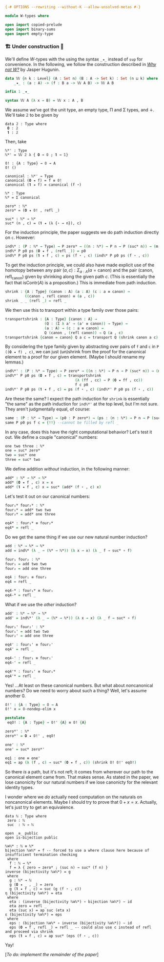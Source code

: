 ```agda
{-# OPTIONS --rewriting --without-K --allow-unsolved-metas #-}

module W-types where

open import copied-prelude
open import binary-sums
open import empty-type

```
### 🏗 Under construction 🚧

We'll define $W$-types with the using the syntax `_◂_` instead of `sup` for convenience. In the following, we follow the construction described in [*Why not W?*](https://jashug.github.io/papers/whynotw.pdf) by Jasper Hugunin.

```agda
data 𝕎 {n k : Level} (A : Set n) (B : A -> Set k) : Set (n ⊔ k) where
    _◂_ : (a : A) -> (f : B a -> 𝕎 A B) -> 𝕎 A B

infix 1 _◂_

syntax 𝕎 A (λ x → B) = 𝕎 x ꞉ A , B
```
We assume we've got the unit type, an empty type, Π and Σ types, and ∔. We'll take 𝟚 to be given by
```
data 𝟚 : Type where
 𝟎 : 𝟚
 𝟏 : 𝟚
```
Then, take
```
ℕᵂ' : Type
ℕᵂ' = 𝕎 𝟚 λ { 𝟎 → 𝟘 ; 𝟏 → 𝟙}

𝟘! : {A : Type} → 𝟘 → A
𝟘! ()

canonical : ℕᵂ' → Type
canonical (𝟎 ◂ f) = f ≡ 𝟘!
canonical (𝟏 ◂ f) = canonical (f ⋆)

ℕᵂ : Type
ℕᵂ = Σ canonical

zeroᵂ : ℕᵂ
zeroᵂ = (𝟎 ◂ 𝟘! , refl _)

sucᵂ : ℕᵂ → ℕᵂ
sucᵂ (n , c) = (𝟏 ◂ (λ {⋆ → n}), c)
```
For the induction principle, the paper suggests we do path induction directly on `c`. However:
```agda
indℕᵂ : (P : ℕᵂ → Type) → P zeroᵂ → ((n : ℕᵂ) → P n → P (sucᵂ n)) → (m : ℕᵂ) → P m
indℕᵂ P p0 ps (𝟎 ◂ f , (refl _)) = p0
indℕᵂ P p0 ps (𝟏 ◂ f , c) = ps (f ⋆ , c) (indℕᵂ P p0 ps (f ⋆ , c))
```
To get the induction principle, we could also have made explicit use of the homotopy between any pair $(a , c) : \Sigma_{a : A} (a = \text{canon})$ and the pair $(\text{canon}, \text{refl}_\text{canon})$ given by shrinking along the given path $c$. (This is essentially the fact that $\text{isContr}(A)$ is a proposition.) This is immediate from path induction.
```agda
shrink : {A : Type} (canon : A) (a : A) (c : a ≡ canon) →
         ((canon , refl canon) ≡ (a , c))
shrink _ _ (refl _) = refl _
```
We then use this to transport within a type family over those pairs:
```agda
transportshrink : {A : Type} {canon : A} →
                  (Q : (Σ λ a' → (a' ≡ canon)) → Type) →
                  (a : A) → (c : a ≡ canon) →
                  Q (canon , (refl canon)) → Q (a , c)
transportshrink {canon = canon} Q a c = transport Q (shrink canon a c)
```
By considering the type family given by abstracting over pairs of `f` and `c` in `P ((𝟎 ◂ f) , c)`, we can just (un)shrink from the proof for the canonical element to a proof for our given element. (Maybe I should rename my lemmas.)
```agda
indℕᵂ' : (P : ℕᵂ → Type) → P zeroᵂ → ((n : ℕᵂ) → P n → P (sucᵂ n)) → (m : ℕᵂ) → P m
indℕᵂ' P p0 ps (𝟎 ◂ f , c) = transportshrink
                                (λ (ff , cc) → P (𝟎 ◂ ff , cc))
                                f c p0
indℕᵂ' P p0 ps (𝟏 ◂ f , c) = ps (f ⋆ , c) (indℕᵂ' P p0 ps (f ⋆ , c))
```
Are these the same? I expect the path induction for `shrink` is essentially "the same" as the path induction for `indℕᵂ'` at the top level, but I'm not sure. They aren't judgmentally equal, of course:
```agda
same : (P : ℕᵂ → Type) → (p0 : P zeroᵂ) → (ps : (n : ℕᵂ) → P n → P (sucᵂ n)) → (f : 𝟘 → ℕᵂ') → (c : canonical (𝟎 ◂ f)) → indℕᵂ P p0 ps (𝟎 ◂ f , c) ≡ indℕᵂ' P p0 ps (𝟎 ◂ f , c)
same P p0 ps f c = {!!} --cannot be filled by refl _
```
In any case, does this have the right computational behavior? Let's test it out. We define a couple "canonical" numbers:
```agda
one two three : ℕᵂ
one = sucᵂ zeroᵂ
two = sucᵂ one
three = sucᵂ two
```
We define addition *without* induction, in the following manner:
```agda
addᵂ : ℕᵂ → ℕᵂ → ℕᵂ
addᵂ (𝟎 ◂ f , c) x = x
addᵂ (𝟏 ◂ f , c) x = sucᵂ (addᵂ (f ⋆ , c) x)
```
Let's test it out on our canonical numbers:
```agda
four₁ᵂ four₂ᵂ : ℕᵂ
four₁ᵂ = addᵂ two two
four₂ᵂ = addᵂ one three

eq4ᵂ : four₁ᵂ ≡ four₂ᵂ
eq4ᵂ = refl _
```
Do we get the same thing if we use our new natural number induction?
```agda
add : ℕᵂ → ℕᵂ → ℕᵂ
add = indℕᵂ (λ _ → (ℕᵂ → ℕᵂ)) (λ x → x) (λ _ f → sucᵂ ∘ f)

four₁ four₂ : ℕᵂ
four₁ = add two two
four₂ = add one three

eq4 : four₁ ≡ four₂
eq4 = refl _

eq4-ᵂ : four₁ᵂ ≡ four₁
eq4-ᵂ = refl _
```
What if we use the *other* induction?
```agda
add' : ℕᵂ → ℕᵂ → ℕᵂ
add' = indℕᵂ' (λ _ → (ℕᵂ → ℕᵂ)) (λ x → x) (λ _ f → sucᵂ ∘ f)

four₁' four₂' : ℕᵂ
four₁' = add two two
four₂' = add one three

eq4' : four₁' ≡ four₂'
eq4' = refl _

eq4-' : four₁ ≡ four₁'
eq4-' = refl _

eq4'ᵂ : four₁' ≡ four₁ᵂ
eq4'ᵂ = refl _
```
Yes! ...At least on these canonical numbers. But what about *non*canonical numbers? Do we need to worry about such a thing? Well, let's assume another 0.
```agda
𝟘!' : {A : Type} → 𝟘 → A
𝟘!' x = 𝟘-nondep-elim x

postulate
 eq𝟘! : {A : Type} → 𝟘!' {A} ≡ 𝟘! {A}

zeroᵂ' : ℕᵂ
zeroᵂ' = 𝟎 ◂ 𝟘!' , eq𝟘!

one' : ℕᵂ
one' = sucᵂ zeroᵂ'

eq1 : one ≡ one'
eq1 = ap (λ (f , c) → sucᵂ (𝟎 ◂ f , c)) (shrink 𝟘! 𝟘!' eq𝟘!)
```
So there *is* a path, but it's not refl; it comes from wherever our path to the canonical element came from. That makes sense. As stated in the paper, we lose canonicity for our natural numbers if we lose canonicty for the relevant identity types.

I wonder where we *do* actually need computation on the naturals on noncanonical elements. Maybe I should try to prove that $0 + x = x$. Actually, let's just try to get an equivalence.
```
data ℕ : Type where
 zero : ℕ
 suc  : ℕ → ℕ

open _≅_ public
open is-bijection public

ℕ≅ℕᵂ : ℕ ≅ ℕᵂ
bijection ℕ≅ℕᵂ = f -- forced to use a where clause here because of insufficient termination checking
 where
  f : ℕ → ℕᵂ
  f = λ { zero → zeroᵂ ; (suc n) → sucᵂ (f n) }
inverse (bijectivity ℕ≅ℕᵂ) = g
 where
  g : ℕᵂ → ℕ
  g (𝟎 ◂ _ , _) = zero
  g (𝟏 ◂ f , c) = suc (g (f ⋆ , c))
η (bijectivity ℕ≅ℕᵂ) = eta
 where
  eta : (inverse (bijectivity ℕ≅ℕᵂ) ∘ bijection ℕ≅ℕᵂ) ∼ id
  eta zero = refl _
  eta (suc x) = ap suc (eta x)
ε (bijectivity ℕ≅ℕᵂ) = eps
 where
  eps : (bijection ℕ≅ℕᵂ ∘ inverse (bijectivity ℕ≅ℕᵂ)) ∼ id
  eps (𝟎 ◂ f , refl _) = refl _ -- could also use c instead of refl and proceed via shrink
  eps (𝟏 ◂ f , c) = ap sucᵂ (eps (f ⋆ , c))
```
Yay!

[*To do: implement the remainder of the paper*]






